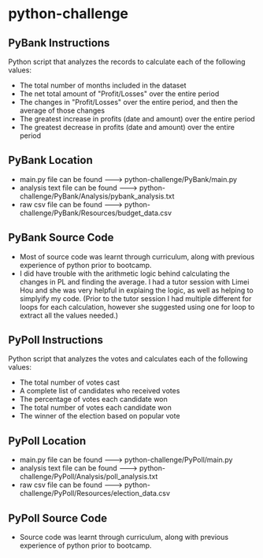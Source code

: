 # python-challenge

## PyBank Instructions

Python script that analyzes the records to calculate each of the following values:

  - The total number of months included in the dataset
  - The net total amount of "Profit/Losses" over the entire period
  - The changes in "Profit/Losses" over the entire period, and then the average of those changes
  - The greatest increase in profits (date and amount) over the entire period
  - The greatest decrease in profits (date and amount) over the entire period

## PyBank Location

  - main.py file can be found ---> python-challenge/PyBank/main.py
  - analysis text file can be found ---> python-challenge/PyBank/Analysis/pybank_analysis.txt
  - raw csv file can be found ---> python-challenge/PyBank/Resources/budget_data.csv

## PyBank Source Code

  - Most of source code was learnt through curriculum, along with previous experience of python prior to bootcamp.
  - I did have trouble with the arithmetic logic behind calculating the changes in PL and finding the average. I had a tutor session with Limei    Hou and she was very helpful in explaing the logic, as well as helping to simplyify my code. (Prior to the tutor session I had multiple different for loops for each calculation, however she suggested using one for loop to extract all the values needed.)

## PyPoll Instructions

Python script that analyzes the votes and calculates each of the following values:

  - The total number of votes cast
  - A complete list of candidates who received votes
  - The percentage of votes each candidate won
  - The total number of votes each candidate won
  - The winner of the election based on popular vote

## PyPoll Location

  - main.py file can be found ---> python-challenge/PyPoll/main.py
  - analysis text file can be found ---> python-challenge/PyPoll/Analysis/poll_analysis.txt
  - raw csv file can be found ---> python-challenge/PyPoll/Resources/election_data.csv

## PyPoll Source Code

  - Source code was learnt through curriculum, along with previous experience of python prior to bootcamp.
